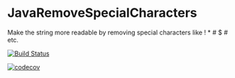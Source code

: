 # JavaRemoveSpecialCharacters
Make the string more readable by removing special characters like ! * # $ #  etc.

[![Build Status](https://travis-ci.org/rajendra-rpavankumar/JavaRemoveSpecialCharacters.svg?branch=master)](https://travis-ci.org/rajendra-rpavankumar/JavaRemoveSpecialCharacters)

[![codecov](https://codecov.io/gh/rajendra-rpavankumar/JavaRemoveSpecialCharacters/branch/master/graphs/badge.svg)](https://codecov.io/gh/rajendra-rpavankumar/JavaRemoveSpecialCharacters)
